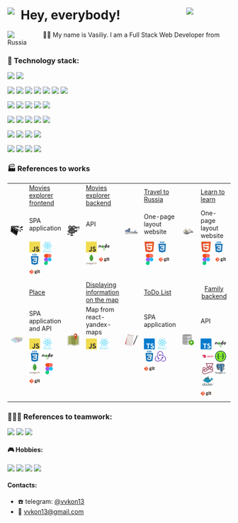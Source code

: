 # <img src="https://media.giphy.com/media/hvRJCLFzcasrR4ia7z/giphy.gif" width="30px" align="left"/> Hey, everybody! <img src="https://media.giphy.com/media/v1.Y2lkPTc5MGI3NjExMjRseGtoZzd2ZTFyMWhhMWphbW53OTJtM25uMjgyMXdhZHN4cGxraCZlcD12MV9pbnRlcm5hbF9naWZfYnlfaWQmY3Q9dHM/XH9wwXfUXu91wAJwN5/giphy.gif" width="100" align="right"/> 

<img src="https://media.giphy.com/media/v1.Y2lkPTc5MGI3NjExZnNtY2wzMDVqYmRtazExYzRmMm5yZGVlYjJxbWsyM3Z1Mzk0Z3BycyZlcD12MV9pbnRlcm5hbF9naWZfYnlfaWQmY3Q9cw/htSeueZxZ2RkBPrIe1/giphy.gif" width="80" align="left"> :man_technologist:  My name is Vasiliy. I am a Full Stack Web Developer from Russia



### 🧰 Technology stack:

<img src="https://img.shields.io/badge/JavaScript-1c2f2f?style=for-the-badge&logo=javascript"/> <img src="https://img.shields.io/badge/typescript-1c2f2f?style=for-the-badge&logo=typescript">

<img src="https://img.shields.io/badge/Node.js-1c2f2f?style=for-the-badge&logo=nodedotjs"/> <img src="https://img.shields.io/badge/express.js-1c2f2f?style=for-the-badge&logo=express"/> <img src="https://img.shields.io/badge/nest.js-1c2f2f?style=for-the-badge&logo=nestjs"/> <img src="https://img.shields.io/badge/postgre%20sql-1c2f2f?style=for-the-badge&logo=postgresql"/> <img src="https://img.shields.io/badge/MongoDB-1c2f2f?style=for-the-badge&logo=mongodb"/> <img src="https://img.shields.io/badge/swagger-1c2f2f?style=for-the-badge&logo=swagger"/> <img src="https://img.shields.io/badge/docker-1c2f2f?style=for-the-badge&logo=docker"/>

<img src="https://img.shields.io/badge/React-1c2f2f?style=for-the-badge&logo=react"/> <img src="https://img.shields.io/badge/next.js-1c2f2f?style=for-the-badge&logo=nextdotjs"/> <img src="https://img.shields.io/badge/redux%20toolkit-1c2f2f?style=for-the-badge&logo=redux"/> <img src="https://img.shields.io/badge/tanstack%20query-1c2f2f?style=for-the-badge&logo=reactquery"/> <img src="https://img.shields.io/badge/react%20hook%20form-1c2f2f?style=for-the-badge&logo=reacthookform"/>

<img src="https://img.shields.io/badge/HTML-1c2f2f?style=for-the-badge&logo=html5"/> <img src="https://img.shields.io/badge/CSS-1c2f2f?style=for-the-badge&logo=css3"/> <img src="https://img.shields.io/badge/SCSS-1c2f2f?style=for-the-badge&logo=sass"/> <img src="https://img.shields.io/badge/css%20modules-1c2f2f?style=for-the-badge&logo=cssmodules"> <img src="https://img.shields.io/badge/tailwind%20css-1c2f2f?style=for-the-badge&logo=tailwindcss">

<img src="https://img.shields.io/badge/mui-1c2f2f?style=for-the-badge&logo=mui"/> <img src="https://img.shields.io/badge/shadcn-1c2f2f?style=for-the-badge&logo=shadcnui"/> <img src="https://img.shields.io/badge/bootstrap-1c2f2f?style=for-the-badge&logo=bootstrap"/> <img src="https://img.shields.io/badge/Storybook-1c2f2f?style=for-the-badge&logo=storybook"/>  

<img src="https://img.shields.io/badge/ubuntu-1c2f2f?style=for-the-badge&logo=ubuntu"/> <img src="https://img.shields.io/badge/Git-1c2f2f?style=for-the-badge&logo=git"/> <img src="https://img.shields.io/badge/Figma-1c2f2f?style=for-the-badge&logo=figma"/> <img src="https://img.shields.io/badge/jest-1c2f2f?style=for-the-badge&logo=jest"/>     

### :factory: References to works
<table>
  <tr>
    <td rowspan="3" valign="middle" align="center" width="10%"><a href="https://github.com/vvkon13/movies-explorer-frontend/tree/main"><img src="https://github.com/vvkon13/images/blob/main/camera1.png"/></a></td>
    <td valign="middle" align="left" width="15%"><a href="https://github.com/vvkon13/movies-explorer-frontend/tree/main">Movies explorer frontend</a></td>
    <td rowspan="3" valign="middle" align="center" width="10%"><a href="https://github.com/vvkon13/movies-explorer-api"><img src="https://github.com/vvkon13/images/blob/main/camera2.png"/></a></td>
    <td valign="middle" align="left" width="15%"><a href="https://github.com/vvkon13/movies-explorer-api">Movies explorer backend</a></td>
        <td rowspan="3" valign="middle" align="center" width="10%"><a href="https://github.com/vvkon13/russian-travel"><img src="https://github.com/vvkon13/images/blob/main/Crocodile.jpg" /></a></td>
    <td valign="middle" align="left" width="15%"><a href="https://github.com/vvkon13/russian-travel">Travel to Russia</a></td>
        <td rowspan="3" valign="middle" align="center" width="10%"><a href="https://github.com/vvkon13/how-to-learn"><img src="https://github.com/vvkon13/images/blob/main/book.png"/></a></td>
    <td valign="middle" align="left" width="15%"><a href="https://github.com/vvkon13/how-to-learn">Learn to learn</a></td>
  </tr>
  <tr>
    <td valign="middle" align="left">SPA application</td>
    <td>API</td>
    <td>One-page layout website</td>
    <td>One-page layout website</td>
  </tr>
    <tr>
    <td valign="top" align="left" width="15%"><img src="https://github.com/devicons/devicon/blob/master/icons/javascript/javascript-original.svg" title="JavaScript" alt="JavaScript" width="25" height="25"/>&nbsp;<img src="https://github.com/devicons/devicon/blob/master/icons/react/react-original-wordmark.svg" title="React" alt="React" width="25" height="25"/>&nbsp;<img src="https://github.com/devicons/devicon/blob/master/icons/css3/css3-plain-wordmark.svg"  title="CSS3" alt="CSS" width="25" height="25"/>&nbsp;<img src="https://github.com/devicons/devicon/blob/master/icons/figma/figma-original.svg" title="Figma"  alt="Figma" width="25" height="25"/>&nbsp; <img src="https://github.com/devicons/devicon/blob/master/icons/git/git-original-wordmark.svg" title="Git" **alt="Git" width="25" height="25"/></td>
</td>
</td>
    <td valign="top" align="left" width="15%"><img src="https://github.com/devicons/devicon/blob/master/icons/javascript/javascript-original.svg" title="JavaScript" alt="JavaScript" width="25" height="25"/>&nbsp;<img src="https://github.com/devicons/devicon/blob/master/icons/nodejs/nodejs-original-wordmark.svg" title="NodeJS" alt="NodeJS" width="25" height="25"/>&nbsp;<img src="https://github.com/devicons/devicon/blob/master/icons/mongodb/mongodb-original-wordmark.svg" title="MongoDB" alt="MongoDB" width="25" height="25"/>&nbsp;<img src="https://github.com/devicons/devicon/blob/master/icons/git/git-original-wordmark.svg" title="Git" **alt="Git" width="25" height="25"/></td>
    <td valign="top" align="left" width="15%"><img src="https://github.com/devicons/devicon/blob/master/icons/html5/html5-original.svg" title="HTML5" alt="HTML" width="25" height="25"/>&nbsp;<img src="https://github.com/devicons/devicon/blob/master/icons/css3/css3-plain-wordmark.svg"  title="CSS3" alt="CSS" width="25" height="25"/><img src="https://github.com/devicons/devicon/blob/master/icons/figma/figma-original.svg" title="Figma"  alt="Figma" width="25" height="25"/>&nbsp; <img src="https://github.com/devicons/devicon/blob/master/icons/git/git-original-wordmark.svg" title="Git" **alt="Git" width="25" height="25"/></td>
    <td valign="top" align="left" width="15%"><img src="https://github.com/devicons/devicon/blob/master/icons/html5/html5-original.svg" title="HTML5" alt="HTML" width="25" height="25"/>&nbsp;<img src="https://github.com/devicons/devicon/blob/master/icons/css3/css3-plain-wordmark.svg"  title="CSS3" alt="CSS" width="25" height="25"/><img src="https://github.com/devicons/devicon/blob/master/icons/figma/figma-original.svg" title="Figma"  alt="Figma" width="25" height="25"/>&nbsp; <img src="https://github.com/devicons/devicon/blob/master/icons/git/git-original-wordmark.svg" title="Git" **alt="Git" width="25" height="25"/></td>
  </tr>
    <tr>
    <td rowspan="3" valign="middle" align="center" width="10%"><a href="https://github.com/vvkon13/react-mesto-api-full-gha"><img src="https://github.com/vvkon13/images/blob/main/cards.png"/></a></td>
    <td valign="middle" align="left" width="15%"><a href="https://github.com/vvkon13/react-mesto-api-full-gha">Place</a></td>
    <td rowspan="3" valign="middle" align="center" width="10%"><a href="https://github.com/vvkon13/loko"><img src="https://github.com/vvkon13/images/blob/main/map.png"/></a></td>
    <td valign="middle" align="left" width="15%"><a href="https://github.com/vvkon13/loko">Displaying information on the map</a></td>
        <td rowspan="3" valign="middle" align="center" width="10%"><a href="https://github.com/vvkon13/todos"><img src="https://github.com/vvkon13/images/blob/main/notepad.png"/></a></td>
    <td valign="middle" align="left" width="15%"><a href="https://github.com/vvkon13/todos">ToDo List</a></td>
        <td rowspan="3" valign="middle" align="center" width="10%"><a href="https://github.com/vvkon13/test-nest-psql"><img src="https://github.com/devicons/devicon/blob/master/icons/sqldeveloper/sqldeveloper-original.svg"/></a></td>
    <td valign="middle" align="center" width="15%"><a href="https://github.com/vvkon13/test-nest-psql">Family backend</a></td>
  </tr>
  <tr>
    <td valign="middle" align="left">SPA application and API</td>
    <td>Map from react-yandex-maps</td>
    <td>SPA application</td>
    <td>API</td>
  </tr>
    <tr>
    <td valign="top" align="left" width="15%"><img src="https://github.com/devicons/devicon/blob/master/icons/javascript/javascript-original.svg" title="JavaScript" alt="JavaScript" width="25" height="25"/>&nbsp;<img src="https://github.com/devicons/devicon/blob/master/icons/react/react-original-wordmark.svg" title="React" alt="React" width="25" height="25"/>&nbsp;<img src="https://github.com/devicons/devicon/blob/master/icons/css3/css3-plain-wordmark.svg"  title="CSS3" alt="CSS" width="25" height="25"/>&nbsp;<img src="https://github.com/devicons/devicon/blob/master/icons/nodejs/nodejs-original-wordmark.svg" title="NodeJS" alt="NodeJS" width="25" height="25"/>&nbsp;<img src="https://github.com/devicons/devicon/blob/master/icons/mongodb/mongodb-original-wordmark.svg" title="MongoDB" alt="MongoDB" width="25" height="25"/>&nbsp;
  <img src="https://github.com/devicons/devicon/blob/master/icons/figma/figma-original.svg" title="Figma"  alt="Figma" width="25" height="25"/>&nbsp; <img src="https://github.com/devicons/devicon/blob/master/icons/git/git-original-wordmark.svg" title="Git" **alt="Git" width="25" height="25"/></td>
</td>
</td>
    <td valign="top" align="left" width="15%"><img src="https://github.com/devicons/devicon/blob/master/icons/javascript/javascript-original.svg" title="JavaScript" alt="JavaScript" width="25" height="25"/>&nbsp;<img src="https://github.com/devicons/devicon/blob/master/icons/react/react-original-wordmark.svg" title="React" alt="React" width="25" height="25"/>&nbsp;</td>
    <td valign="top" align="left" width="15%"><img src="https://github.com/devicons/devicon/blob/master/icons/typescript/typescript-original.svg" title="TypeScript" alt="TypeScript" width="25" height="25"/>&nbsp;<img src="https://github.com/devicons/devicon/blob/master/icons/react/react-original-wordmark.svg" title="React" alt="React" width="25" height="25"/>&nbsp;<img src="https://github.com/devicons/devicon/blob/master/icons/css3/css3-plain-wordmark.svg"  title="CSS3" alt="CSS" width="25" height="25"/><img src="https://github.com/devicons/devicon/blob/master/icons/redux/redux-original.svg" title="Redux" alt="Redux " width="25" height="25"/>&nbsp;<img src="https://github.com/devicons/devicon/blob/master/icons/git/git-original-wordmark.svg" title="Git" **alt="Git" width="25" height="25"/></td>
    <td valign="top" align="left" width="15%"><img src="https://github.com/devicons/devicon/blob/master/icons/typescript/typescript-original.svg" title="TypeScript" alt="TypeScript" width="25" height="25"/>&nbsp;  <img src="https://github.com/devicons/devicon/blob/master/icons/nodejs/nodejs-original-wordmark.svg" title="NodeJS" alt="NodeJS" width="25" height="25"/>&nbsp;<img src="https://github.com/devicons/devicon/blob/master/icons/nestjs/nestjs-original-wordmark.svg"  title="NestJS" alt="NestJS" width="25" height="25"/>&nbsp;<img src="https://github.com/devicons/devicon/blob/master/icons/swagger/swagger-original.svg" title="Swagger" alt="Swagger" width="25" height="25"/>&nbsp;<img src="https://github.com/devicons/devicon/blob/master/icons/jest/jest-plain.svg" title="Jest"  alt="Jest" width="25" height="25"/>&nbsp;<img src="https://github.com/devicons/devicon/blob/master/icons/postgresql/postgresql-original-wordmark.svg" title="PostgreSQL" alt="PostgreSQL" width="25" height="25"/>&nbsp;<img src="https://github.com/devicons/devicon/blob/master/icons/docker/docker-original-wordmark.svg" title="Docker" alt="Docker" width="25" height="25"/>&nbsp; <img src="https://github.com/devicons/devicon/blob/master/icons/git/git-original-wordmark.svg" title="Git" **alt="Git" width="25" height="25"/></td>
  </tr>
  
</table>

### 🧑‍🤝‍🧑 References to teamwork:
[<img src="https://i.pinimg.com/736x/2f/0d/bc/2f0dbc75f96bda0fd1c91ba9a63385ed.jpg" height="64px"/>](https://github.com/vvkon13/better-together)
[<img src="https://avatars.githubusercontent.com/u/155900142?s=200&v=4" height="64px"/>](https://github.com/Pet-projects-CodePET/Frontend/tree/develop)
[<img src="https://photo.tvigle.ru/res/tvigle/video/2018/04/27/27954e48-75eb-487d-a256-c76bb5207ec4.png" height="64px"/>](https://github.com/vvkon13/tourist-passport/tree/main)


#### :video_game: Hobbies:
<img src="https://img.shields.io/badge/codewars-b22222?style=flat&logo=codewars&logoColor=000000"/> <img src="https://img.shields.io/badge/LeetCode-000000?style=flat&logo=leetcode"/> <img src="https://img.shields.io/badge/Chess.com-4f7942?style=flat&logo=''&logoColor=000000"/> <img src="https://img.shields.io/badge/FIFA-101090?style=flat&logo=FIFA"/>
#### Сontacts:
* :telephone: telegram: [@vvkon13](https://t.me/vvkon13)
* :email: vvkon13@gmail.com
<!-- 
<img src="https://github.com/devicons/devicon/blob/master/icons/java/java-original-wordmark.svg" title="Java" alt="Java" width="25" height="25"/>&nbsp;
  <img src="https://github.com/devicons/devicon/blob/master/icons/react/react-original-wordmark.svg" title="React" alt="React" width="25" height="25"/>&nbsp;
  <img src="https://github.com/devicons/devicon/blob/master/icons/postgresql/postgresql-original-wordmark.svg" title="PostgreSQL" alt="PostgreSQL" width="25" height="25"/>&nbsp;
  <img src="https://github.com/devicons/devicon/blob/master/icons/docker/docker-original-wordmark.svg" title="Docker" alt="Docker" width="25" height="25"/>&nbsp;
  <img src="https://github.com/devicons/devicon/blob/master/icons/materialui/materialui-original.svg" title="Material UI" alt="Material UI" width="25" height="25"/>&nbsp;
  <img src="https://github.com/devicons/devicon/blob/master/icons/swagger/swagger-original.svg" title="Swagger" alt="Swagger" width="25" height="25"/>&nbsp;
  <img src="https://github.com/devicons/devicon/blob/master/icons/redux/redux-original.svg" title="Redux" alt="Redux " width="25" height="25"/>&nbsp;
  <img src="https://github.com/devicons/devicon/blob/master/icons/css3/css3-plain-wordmark.svg"  title="CSS3" alt="CSS" width="25" height="25"/>&nbsp;
  <img src="https://github.com/devicons/devicon/blob/master/icons/html5/html5-original.svg" title="HTML5" alt="HTML" width="25" height="25"/>&nbsp;
  <img src="https://github.com/devicons/devicon/blob/master/icons/javascript/javascript-original.svg" title="JavaScript" alt="JavaScript" width="25" height="25"/>&nbsp;
  <img src="https://github.com/devicons/devicon/blob/master/icons/mongodb/mongodb-original-wordmark.svg" title="MongoDB" alt="MongoDB" width="25" height="25"/>&nbsp;
  <img src="https://github.com/devicons/devicon/blob/master/icons/figma/figma-original.svg" title="Figma"  alt="Figma" width="25" height="25"/>&nbsp;
  <img src="https://github.com/devicons/devicon/blob/master/icons/nodejs/nodejs-original-wordmark.svg" title="NodeJS" alt="NodeJS" width="25" height="25"/>&nbsp;
 -->
